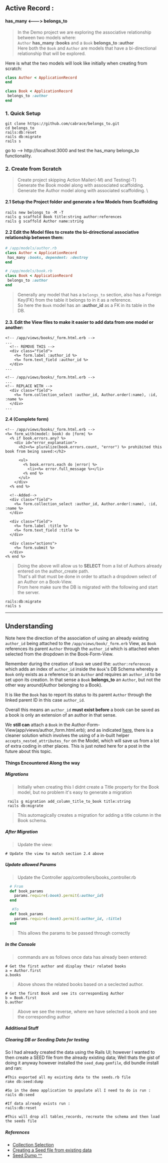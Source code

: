 


Active Record :  
-----
#### has_many <---> belongs_to
> In the Demo project we are exploring the associative relationship between two models where: \
> `Author` **has_many :books** and a `Book` **belongs_to :author** \
> Here both the `Book` and `Author` are models that have a bi-directional relationship that will be explored.

Here is what the two models will look like initially when creating from scratch:
```ruby
class Author < ApplicationRecord 
end

class Book < ApplicationRecord
 belongs_to :author
end
```

### 1. Quick Setup

```
git clone https://github.com/cabrace/belongs_to.git
cd belongs_to
rails:db:reset
rails db:migrate
rails s 
```
go to -->  http://localhost:3000 and test the has_many belongs_to functionality.


### 2. Create from Scratch

> Create project skipping Action Mailer(-M) and Testing(-T)  \
> Generate the Book model along with assosciated scaffolding.  \
> Generate the Author model along with associated scaffolding.  \

#### 2.1 Setup the Project folder and generate a few Models from Scaffolding
```
rails new belongs_to -M -T 
rails g scaffold Book title:string author:references 
rails g scaffold Author name:string
```
#### 2.2 Edit the Model files to create the bi-drirectional associative relationship between them:

```ruby
# /app/models/author.rb
class Author < ApplicationRecord 
 has_many :books, dependent: :destroy
end

# /app/models/book.rb
class Book < ApplicationRecord
 belongs_to :author
end
```
> Generally any model that has a `belongs_to` section, also has a Foreign Key(FK) from the table it belongs to in it as a reference.  
> So here the `Book` model has an **:author_id** as a FK in its table in the DB.

#### 2.3. Edit the View files to make it easier to add data from one model or another:

```erb
<!-- /app/views/books/_form.html.erb -->
...
  <!-- REMOVE THIS -->
  <div class="field">
    <%= form.label :author_id %>
    <%= form.text_field :author_id %>
  </div>
...
```
```erb
<!-- /app/views/books/_form.html.erb -->
...
<!-- REPLACE WITH -->
  <div class="field">
    <%= form.collection_select :author_id, Author.order(:name), :id, :name %>
  </div>
...
```
#### 2.4 (Complete form)

```erb
<!-- /app/views/books/_form.html.erb -->
<%= form_with(model: book) do |form| %>
  <% if book.errors.any? %>
    <div id="error_explanation">
      <h2><%= pluralize(book.errors.count, "error") %> prohibited this book from being saved:</h2>

      <ul>
        <% book.errors.each do |error| %>
          <li><%= error.full_message %></li>
        <% end %>
      </ul>
    </div>
  <% end %>

  <!--Added-->
  <div class="field">
    <%= form.collection_select :author_id, Author.order(:name), :id, :name %>
  </div>

  <div class="field">
    <%= form.label :title %>
    <%= form.text_field :title %>
  </div>

  <div class="actions">
    <%= form.submit %>
  </div>
<% end %>
```
> Doing the above will allow us to **SELECT** from a list of Authors already entered on the author_create path.  
> That's all that must be done in order to attach a dropdown select of an Author on a Book-View.  
> From here make sure the DB is migrated with the following and start the server. 

```
rails:db:migrate
rails s
```
----
Understanding
----
Note here the direction of the association of using an already existing `author_id` being attached to the `/app/views/book/_form.erb` View, as `Book` references its parent `Author` through the `author_id` which is attached when selected from the dropdown in the Book-Form-View. 

Remember during the creation of `Book` we used the: `author:references` which adds an index of `author_id` inside the `Book`'s DB Schema whereby a `Book` only exists as a reference to an `Author` and requires an `author_id` to be set upon its creation. In that sense a `Book` **belongs_to** an `Author`, but not the other way around(Author belonging to a Book). 

It is like the `Book` has to report its status to its parent `Author` through the linked parent ID in this case `author_id`. 

Overall this means an `author_id` **must exist before** a book can be saved as a book is only an extension of an author in that sense. 

We **still can** attach a `Book` in the Author-Form-View(app/views/author_form.html.erb); and as indicated [here](https://medium.com/@onyoo/why-accepts-nested-attributes-for-6ed190def58a), there is a cleaner solution which involves the using of a in-built helper `accepts_nested_attributes_for` on the Model, which will save us from a lot of extra coding in other places. This is just noted here for a post in the future about this topic.


#### Things Encountered Along the way
##### Migrations  
> Initially when creating this I didnt create a Title property for the Book model, but no problem it's easy to generate a migration
```
 rails g migration add_column_title_to_book title:string
 rails db:migrate
```
> This automagically creates a migration for adding a title column in the Book schema.

##### After Migration 
> Update the view:

```
# Update the view to match section 2.4 above
```
##### Update allowed Params
>  Update the Controller
app/controllers/books_controller.rb

```ruby
  # From
  def book_params
    params.require(:book).permit(:author_id)
  end
```
```ruby
   #To 
  def book_params
    params.require(:book).permit(:author_id, :title)
  end
```
> This allows the params to be passed through correctly

##### In the Console 
> commands are as follows
> once data has already been entered:

```
# Get the first author and display their related books
a = Author.first
a.books
```
> Above shows the related books based on a seclected author.

```
# Get the first Book and see its corresponding Author
b = Book.first
b.author
```
> Above we see the reverse, where we have selected a book and see the corresponding author


#### Additional Stuff

##### Clearing DB or Seeding Data for testing
So I had already created the data using the Rails UI; however I wanted to then create a SEED file from the already existing data;
Well thats the gist of doing it anyway however installed the `seed_dump` `gemfile`, did bundle install and ran:

```     
#This exported all my existing data to the seeds.rb file
rake db:seed:dump
     
#So in the demo application to populate all I need to do is run :
rails db:seed
```
```
#If data already exists run : 
rails:db:reset

#This will drop all tables_records, recreate the schema and then load the seeds file
```
##### References
-  [Collection Selection](https://theresamorelli.medium.com/collection-select-what-the-heck-4e1cabc4be4b)
-  [Creating a Seed file from existing data](https://medium.com/railstips/create-seed-file-from-data-already-in-database-in-rails-660e5ab92b5)
-  [Seed Dump ^^](https://github.com/rroblak/seed_dump)   
